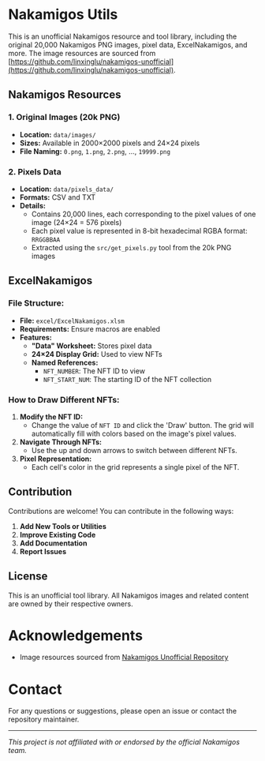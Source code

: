 # Nakamigos Utils

This is an unofficial Nakamigos resource and tool library, including the original 20,000 Nakamigos PNG images, pixel data, ExcelNakamigos, and more. The image resources are sourced from [https://github.com/linxinglu/nakamigos-unofficial](https://github.com/linxinglu/nakamigos-unofficial).

## Nakamigos Resources

### 1. Original Images (20k PNG)
- **Location:** `data/images/`
- **Sizes:** Available in 2000×2000 pixels and 24×24 pixels
- **File Naming:** `0.png`, `1.png`, `2.png`, …, `19999.png`

### 2. Pixels Data
- **Location:** `data/pixels_data/`
- **Formats:** CSV and TXT
- **Details:**
  - Contains 20,000 lines, each corresponding to the pixel values of one image (24×24 = 576 pixels)
  - Each pixel value is represented in 8-bit hexadecimal RGBA format: `RRGGBBAA`
  - Extracted using the `src/get_pixels.py` tool from the 20k PNG images

## ExcelNakamigos

### File Structure:
- **File:** `excel/ExcelNakamigos.xlsm`
- **Requirements:** Ensure macros are enabled
- **Features:**
  - **"Data" Worksheet:** Stores pixel data
  - **24×24 Display Grid:** Used to view NFTs
  - **Named References:**
    - `NFT_NUMBER`: The NFT ID to view
    - `NFT_START_NUM`: The starting ID of the NFT collection

### How to Draw Different NFTs:
1. **Modify the NFT ID:**
   - Change the value of `NFT ID` and click the 'Draw' button. The grid will automatically fill with colors based on the image's pixel values.
2. **Navigate Through NFTs:**
   - Use the up and down arrows to switch between different NFTs.
3. **Pixel Representation:**
   - Each cell's color in the grid represents a single pixel of the NFT.

## Contribution

Contributions are welcome! You can contribute in the following ways:
1. **Add New Tools or Utilities**
2. **Improve Existing Code**
3. **Add Documentation**
4. **Report Issues**

## License

This is an unofficial tool library. All Nakamigos images and related content are owned by their respective owners.

# Acknowledgements
- Image resources sourced from [Nakamigos Unofficial Repository](https://github.com/linxinglu/nakamigos-unofficial)

# Contact

For any questions or suggestions, please open an issue or contact the repository maintainer.

---

*This project is not affiliated with or endorsed by the official Nakamigos team.*